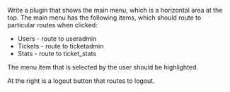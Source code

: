Write a plugin that shows the main menu, which is a horizontal area at the top.  The main menu has the following items, which should route to particular routes when clicked:

- Users - route to useradmin
- Tickets - route to ticketadmin
- Stats - route to ticket_stats

The menu item that is selected by the user should be highlighted.

At the right is a logout button that routes to logout.  
